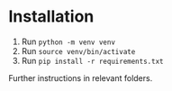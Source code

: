# Installation

1. Run `python -m venv venv`
2. Run `source venv/bin/activate`
3. Run `pip install -r requirements.txt`

Further instructions in relevant folders.

